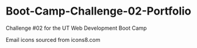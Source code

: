 # Boot-Camp-Challenge-02-Portfolio
Challenge #02 for the UT Web Development Boot Camp

Email icons sourced from icons8.com